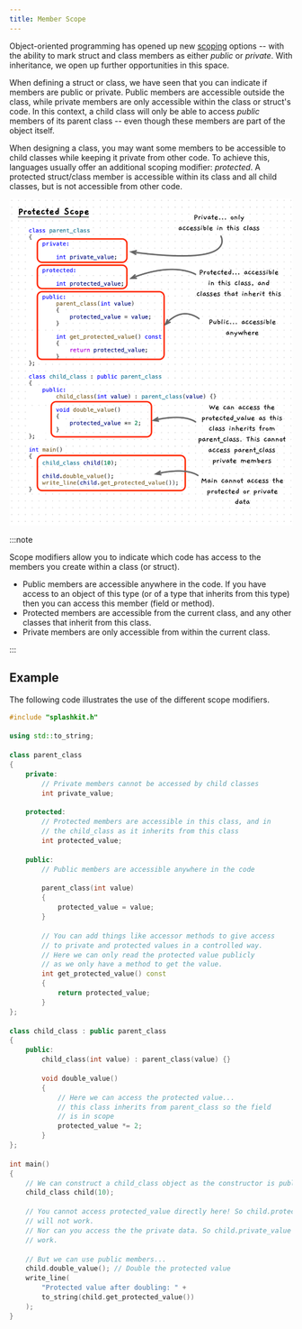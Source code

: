 ```yaml
---
title: Member Scope
---
```


Object-oriented programming has opened up new [scoping](/book/part-1-instructions/3-control-flow/2-trailside/02-1-scope) options -- with the ability to mark struct and class members as either *public* or *private*. With inheritance, we open up further opportunities in this space.

When defining a struct or class, we have seen that you can indicate if members are public or private. Public members are accessible outside the class, while private members are only accessible within the class or struct's code. In this context, a child class will only be able to access *public* members of its parent class -- even though these members are part of the object itself.

When designing a class, you may want some members to be accessible to child classes while keeping it private from other code. To achieve this, languages usually offer an additional scoping modifier: *protected*. A protected struct/class member is accessible within its class and all child classes, but is not accessible from other code.

![Illustration of protected member accessibility](./images/protected.png)

:::note

Scope modifiers allow you to indicate which code has access to the members you create within a class (or struct).

- Public members are accessible anywhere in the code. If you have access to an object of this type (or of a type that inherits from this type) then you can access this member (field or method).
- Protected members are accessible from the current class, and any other classes that inherit from this class.
- Private members are only accessible from within the current class.

:::

## Example

The following code illustrates the use of the different scope modifiers.

```cpp
#include "splashkit.h"

using std::to_string;

class parent_class
{
    private: 
        // Private members cannot be accessed by child classes
        int private_value;
        
    protected:
        // Protected members are accessible in this class, and in
        // the child_class as it inherits from this class
        int protected_value;

    public:
        // Public members are accessible anywhere in the code

        parent_class(int value)
        {
            protected_value = value;
        }

        // You can add things like accessor methods to give access
        // to private and protected values in a controlled way.
        // Here we can only read the protected value publicly
        // as we only have a method to get the value.
        int get_protected_value() const
        {
            return protected_value;
        }
};

class child_class : public parent_class
{
    public:
        child_class(int value) : parent_class(value) {}

        void double_value()
        {
            // Here we can access the protected value...
            // this class inherits from parent_class so the field
            // is in scope
            protected_value *= 2; 
        }
};  

int main()
{
    // We can construct a child_class object as the constructor is public.
    child_class child(10);

    // You cannot access protected_value directly here! So child.protected_value 
    // will not work.
    // Nor can you access the the private data. So child.private_value will not
    // work.

    // But we can use public members...
    child.double_value(); // Double the protected value
    write_line(
        "Protected value after doubling: " + 
        to_string(child.get_protected_value())
    );
}
```
